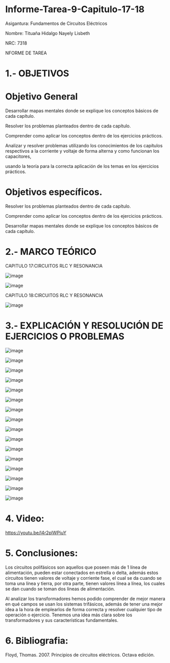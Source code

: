 # Informe-Tarea-9-Capitulo-17-18

Asigantura: Fundamentos de Circuitos Eléctricos

Nombre: Tituaña Hidalgo Nayely Lisbeth

NRC: 7318

NFORME DE TAREA
# 1.- OBJETIVOS

# Objetivo General

Desarrollar mapas mentales donde se explique los conceptos básicos de cada capítulo.

Resolver los problemas planteados dentro de cada capítulo.

Comprender como aplicar los conceptos dentro de los ejercicios prácticos.

Analizar y resolver problemas utilizando los conocimientos de los capítulos respectivos a la corriente y voltaje de forma alterna y como funcionan los capacitores,

usando la teoría para la correcta aplicación de los temas en los ejercicios prácticos.

# Objetivos específicos.

Resolver los problemas planteados dentro de cada capítulo.

Comprender como aplicar los conceptos dentro de los ejercicios prácticos.

Desarrollar mapas mentales donde se explique los conceptos básicos de cada capítulo.



# 2.- MARCO TEÓRICO

CAPITULO 17:CIRCUITOS RLC Y RESONANCIA

![image](https://github.com/arielguano/Informe-Tarea-9-Capitulo-17-18/blob/main/Imagen1.png)

![image](https://github.com/arielguano/Informe-Tarea-9-Capitulo-17-18/blob/main/Imagen2.png)

CAPITULO 18:CIRCUITOS RLC Y RESONANCIA

![image](https://github.com/arielguano/Informe-Tarea-9-Capitulo-17-18/blob/main/Imagen4.png)

# 3.- EXPLICACIÓN Y RESOLUCIÓN DE EJERCICIOS O PROBLEMAS

![image](https://github.com/arielguano/Informe-Tarea-9-Capitulo-17-18/blob/main/deber%208-01.png)

![image](https://github.com/arielguano/Informe-Tarea-9-Capitulo-17-18/blob/main/deber%208-02.png)

![image](https://github.com/arielguano/Informe-Tarea-9-Capitulo-17-18/blob/main/deber%208-03.png)

![image](https://github.com/arielguano/Informe-Tarea-9-Capitulo-17-18/blob/main/deber%208-04.png)

![image](https://github.com/arielguano/Informe-Tarea-9-Capitulo-17-18/blob/main/deber%208-05.png)

![image](https://github.com/arielguano/Informe-Tarea-9-Capitulo-17-18/blob/main/deber%208-06.png)

![image](https://github.com/arielguano/Informe-Tarea-9-Capitulo-17-18/blob/main/deber%208-07.png)

![image](https://github.com/arielguano/Informe-Tarea-9-Capitulo-17-18/blob/main/deber%208-08.png)

![image](https://github.com/arielguano/Informe-Tarea-9-Capitulo-17-18/blob/main/deber%208-09.png)

![image](https://github.com/arielguano/Informe-Tarea-9-Capitulo-17-18/blob/main/deber%208-10.png)

![image](https://github.com/arielguano/Informe-Tarea-9-Capitulo-17-18/blob/main/deber%208-11.png)

![image](https://github.com/arielguano/Informe-Tarea-9-Capitulo-17-18/blob/main/deber%208-12.png)

![image](https://github.com/arielguano/Informe-Tarea-9-Capitulo-17-18/blob/main/deber%208-13.png)

![image](https://github.com/arielguano/Informe-Tarea-9-Capitulo-17-18/blob/main/deber%208-14.png)

![image](https://github.com/arielguano/Informe-Tarea-9-Capitulo-17-18/blob/main/deber%208-15.png)

![image](https://github.com/arielguano/Informe-Tarea-9-Capitulo-17-18/blob/main/deber%208-16.png)

# 4. Video:

https://youtu.be/l4r2pIWPiuY

# 5. Conclusiones:
Los circuitos polifásicos son aquellos que poseen más de 1 línea de alimentación, pueden estar conectados en estrella o delta, además estos circuitos tienen valores de voltaje y corriente fase, el cual se da cuando se toma una línea y tierra, por otra parte, tienen valores línea a línea, los cuales se dan cuando se toman dos líneas de alimentación.

Al analizar los transformadores hemos podido comprender de mejor manera en qué campos se usan los sistemas trifásicos, además de tener una mejor idea a la hora de emplearlos de forma correcta y resolver cualquier tipo de operación o ejercicio. Tenemos una idea más clara sobre los transformadores y sus características fundamentales.

# 6. Bibliografia:

Floyd, Thomas. 2007. Principios de circuitos eléctricos. Octava edición.
